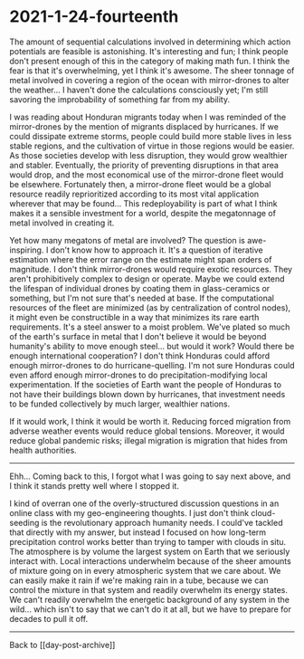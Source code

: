 # 2021-1-24-fourteenth

The amount of sequential calculations involved in determining which action potentials are feasible is astonishing.  It's interesting and fun; I think people don't present enough of this in the category of making math fun.  I think the fear is that it's overwhelming, yet I think it's awesome.  The sheer tonnage of metal involved in covering a region of the ocean with mirror-drones to alter the weather...  I haven't done the calculations consciously yet; I'm still savoring the improbability of something far from my ability.

I was reading about Honduran migrants today when I was reminded of the mirror-drones by the mention of migrants displaced by hurricanes.  If we could dissipate extreme storms, people could build more stable lives in less stable regions, and the cultivation of virtue in those regions would be easier.  As those societies develop with less disruption, they would grow wealthier and stabler.  Eventually, the priority of preventing disruptions in that area would drop, and the most economical use of the mirror-drone fleet would be elsewhere.  Fortunately then, a mirror-drone fleet would be a global resource readily reprioritized according to its most vital application wherever that may be found...  This redeployability is part of what I think makes it a sensible investment for a world, despite the megatonnage of metal involved in creating it.

Yet how many megatons of metal are involved?  The question is awe-inspiring.  I don't know how to approach it.  It's a question of iterative estimation where the error range on the estimate might span orders of magnitude.  I don't think mirror-drones would require exotic resources.  They aren't prohibitively complex to design or operate.  Maybe we could extend the lifespan of individual drones by coating them in glass-ceramics or something, but I'm not sure that's needed at base.  If the computational resources of the fleet are minimized (as by centralization of control nodes), it might even be constructible in a way that minimizes its rare earth requirements.  It's a steel answer to a moist problem.  We've plated so much of the earth's surface in metal that I don't believe it would be beyond humanity's ability to move enough steel... but would it work?  Would there be enough international cooperation?  I don't think Honduras could afford enough mirror-drones to do hurricane-quelling.  I'm not sure Honduras could even afford enough mirror-drones to do precipitation-modifying local experimentation.  If the societies of Earth want the people of Honduras to not have their buildings blown down by hurricanes, that investment needs to be funded collectively by much larger, wealthier nations.

If it would work, I think it would be worth it.  Reducing forced migration from adverse weather events would reduce global tensions.  Moreover, it would reduce global pandemic risks; illegal migration is migration that hides from health authorities.

---
Ehh...  Coming back to this, I forgot what I was going to say next above, and I think it stands pretty well where I stopped it.

I kind of overran one of the overly-structured discussion questions in an online class with my geo-engineering thoughts.  I just don't think cloud-seeding is the revolutionary approach humanity needs.  I could've tackled that directly with my answer, but instead I focused on how long-term precipitation control works better than trying to tamper with clouds in situ.  The atmosphere is by volume the largest system on Earth that we seriously interact with.  Local interactions underwhelm because of the sheer amounts of mixture going on in every atmospheric system that we care about.  We can easily make it rain if we're making rain in a tube, because we can control the mixture in that system and readily overwhelm its energy states.  We can't readily overwhelm the energetic background of any system in the wild... which isn't to say that we can't do it at all, but we have to prepare for decades to pull it off.

---
Back to [[day-post-archive]]